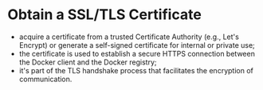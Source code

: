 # Obtain a SSL/TLS Certificate

- acquire a certificate from a trusted Certificate Authority (e.g., Let's Encrypt) or generate a self-signed certificate for internal or private use;
- the certificate is used to establish a secure HTTPS connection between the Docker client and the Docker registry;
- it's part of the TLS handshake process that facilitates the encryption of communication.
